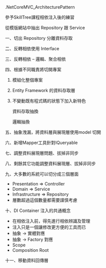 .NetCoreMVC_ArchitecturePattern

參予SkillTree課程相依注入後的練習

從模版網站中抽出 Repository 跟 Service

一、切出 Repository 分離資料存取

二、反轉相依使用 Interface

三、反轉相依 – 邏輯、聚合相依

四、根據不同職責將切開專案

1. 模組化整個專案

2. Entity Framework 的資料存取層

3. 不變動既有程式碼的狀態下加入新特色

   資料存取抽換

   邏輯抽換

五、抽象洩漏，將資料層與展現層使用model 切開

六、新增Mapper工具針對IQueryable

七、調整資料展現層問題、拔掉非同步

八、剩餘其它功能調整資料展現層、拔掉非同步

九、大多數的系統可以切分成三個層面

- Presentation => Controller
- Domain => Service
- Infrastructure => Repository
- 層數超過這個數量都需要謹慎考慮

十、DI Container 注入的共通概念

- 在相依注入前，得先進行相依辨識及管理
- 注入只是一個讓修改更方便的工具而已
- 抽象 -> 實體對應
- 抽象 -> Factory 對應
- Scope
- Composition Root

十一、移動資料回傳層
